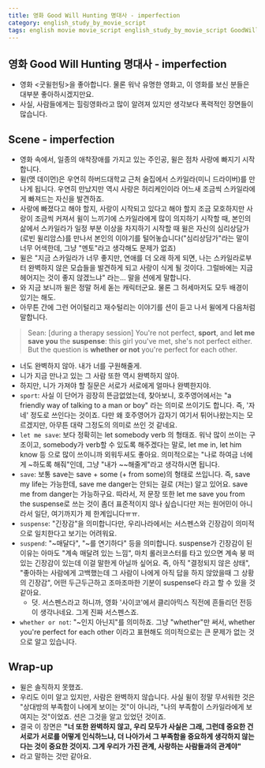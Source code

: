 ```yaml
---
title: 영화 Good Will Hunting 명대사 - imperfection
category: english_study_by_movie_script
tags: english movie movie_script english_study_by_movie_script GoodWillHunting
---
```


## 영화 Good Will Hunting 명대사 - imperfection

- 영화 <굿윌헌팅>을 좋아합니다. 물론 워낙 유명한 영화고, 이 영화를 보신 분들은 대부분 좋아하시겠지만요.
- 사실, 사람들에게는 힐링영화라고 많이 알려져 있지만 생각보다 폭력적인 장면들이 많습니다. 

## Scene - imperfection

- 영화 속에서, 일종의 애착장애를 가지고 있는 주인공, 윌은 점차 사랑에 빠지기 시작합니다.
- 윌(맷 데이먼)은 우연히 하버드대학교 근처 술집에서 스카일라(미니 드라이버)를 만나게 됩니다. 우연히 만났지만 역시 사랑은 허리케인이라 어느새 조금씩 스카일라에게 빠져드는 자신을 발견하죠. 
- 사랑에 빠졌다고 해야 할지, 사랑이 시작되고 있다고 해야 할지 조금 모호하지만 사랑이 조금씩 커져서 윌이 느끼기에 스카일라에게 많이 의지하기 시작할 때, 본인의 삶에서 스카일라가 일정 부분 이상을 차지하기 시작할 때 윌은 자신의 심리상담가(로빈 윌리암스)를 만나서 본인의 이야기를 털어놓습니다("심리상담가"라는 말이 너무 어색한데, 그냥 "멘토"라고 생각해도 문제가 없죠)
- 윌은 "지금 스카일라가 너무 좋지만, 연애를 더 오래 하게 되면, 나는 스카일라로부터 완벽하지 않은 모습들을 발견하게 되고 사랑이 식게 될 것이다. 그럴바에는 지금 헤어지는 것이 좋지 않겠느냐" 라는... 말을 션에게 말합니다. 
- 와 지금 보니까 윌은 정말 허세 돋는 캐릭터군요. 물론 그 허세마저도 모두 배경이 있기는 해도.
- 아무튼 간에 그런 어이털리고 재수털리는 이야기를 션이 듣고 나서 윌에게 다음처럼 말합니다.

> Sean: [during a therapy session] You're not perfect, **sport**, and **let me save you** the **suspense**: this girl you've met, she's not perfect either. But the question is **whether or not** you're perfect for each other.

- 너도 완벽하지 않아. 내가 너를 구원해줄게. 
- 니가 지금 만나고 있는 그 사람 또한 역시 완벽하지 않아. 
- 하지만, 니가 가져야 할 질문은 서로가 서로에게 얼마나 완벽한지야.
- `sport`: 사실 이 단어가 굉장히 뜬금없었는데, 찾아보니, 호주영어에서는 "a friendly way of talking to a man or boy" 라는 의미로 쓰이기도 합니다. 즉, '자네' 정도로 쓰인다는 것이죠. 다만 왜 호주영어가 갑자기 여기서 튀어나왔는지는 모르겠지만, 아무튼 대략 그정도의 의미로 쓰인 것 같네요. 
- `let me save`: 보다 정확히는 let somebody verb 의 형태죠. 워낙 많이 쓰이는 구조이고, somebody가 verb할 수 있도록 해주겠다는 말로, let me in, let him know 등 으로 많이 쓰이니까 외워두셔도 좋아요. 의미적으로는 "나로 하여금 너에게 ~하도록 해줘"인데, 그냥 "내가 ~~해줄게"라고 생각하시면 됩니다.
- `save`: 보통 save는 save + some (+ from some)의 형태로 쓰입니다. 즉, save my life는 가능한데, save me danger는 안되는 걸로 (저는) 알고 있어요. save me from danger는 가능하구요. 따라서, 저 문장 또한 let me save you from the suspense로 쓰는 것이 좀더 표준적이지 않나 싶습니다만 저는 원어민이 아니라서 일단, 여기까지가 제 한계입니다ㅠㅠ.
- `suspense`: "긴장감"을 의미합니다만, 우리나라에서는 서스펜스와 긴장감이 의미적으로 일치한다고 보기는 어려워요. 
- `suspend`: "~매달다", "~를 연기하다" 등을 의미합니다. suspense가 긴장감이 된 이유는 아마도 "계속 매달려 있는 느낌", 마치 롤러코스터를 타고 있으면 계속 붕 떠 있는 긴장감이 있는데 이걸 말한게 아닐까 싶어요. 즉, 아직 "결정되지 않은 상태", "좋아하는 사람에게 고백했는데 그 사람이 나에게 아직 답을 하지 않았을때 그 상황의 긴장감", 어떤 두근두근하고 조마조마한 기분이 suspense다 라고 할 수 있을 것 같아요. 
  - 덧. 서스펜스라고 하니까, 영화 '사이코'에서 클리아믹스 직전에 흔들리던 전등이 생각나네요. 그게 진짜 서스펜스죠. 
- `whether or not`: "~인지 아닌지"를 의미하죠. 그냥 "whether"만 써서, whether  you're perfect for each other 이라고 표현해도 의미적으로는 큰 문제가 없는 것으로 알고 있습니다.

## Wrap-up 

- 윌은 솔직하지 못했죠. 
- 우리도 이미 알고 있지만, 사람은 완벽하지 않습니다. 사실 윌이 정말 무서워한 것은 "상대방의 부족함이 나에게 보이는 것"이 아니라, "나의 부족함이 스카일라에게 보여지는 것"이었죠. 션은 그것을 알고 있었던 것이죠. 
- 결국 이 장면은 **"너 또한 완벽하지 않고, 우리 모두가 사실은 그래, 그런데 중요한 건 서로가 서로를 어떻게 인식하느냐, 더 나아가서 그 부족함을 중요하게 생각하지 않는다는 것이 중요한 것이지. 그게 우리가 가진 관계, 사랑하는 사람들과의 관계야"**
- 라고 말하는 것만 같아요. 
